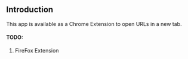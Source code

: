## Introduction

This app is available as a Chrome Extension to open URLs in a new tab.

#### TODO:  
1. FireFox Extension
